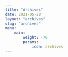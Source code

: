 ```yaml
---
title: "Archives"
date: 2021-05-28
layout: "archives"
slug: "archives"
menu:
    main:
        weight: -70
        params: 
            icon: archives
---
```

